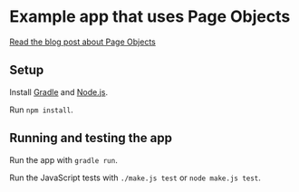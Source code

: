 Example app that uses Page Objects
==================================

[Read the blog post about Page Objects](https://github.com/sveinung/writings/blob/gh-pages/maintainable_backbone_tests.md)

Setup
-----

Install [Gradle](http://www.gradle.org/) and [Node.js](http://nodejs.org/).

Run `npm install`.

Running and testing the app
---------------------------

Run the app with `gradle run`.

Run the JavaScript tests with `./make.js test` or `node make.js test`.

